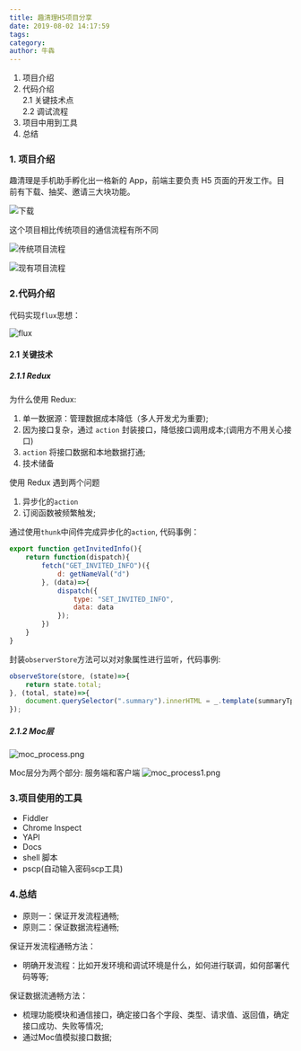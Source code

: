 ```yaml
---
title: 趣清理H5项目分享
date: 2019-08-02 14:17:59
tags:
category:
author: 牛犇
---
```


1. 项目介绍
2. 代码介绍   
   2.1 关键技术点       
   2.2 调试流程
3. 项目中用到工具
4. 总结

### 1. 项目介绍

趣清理是手机助手孵化出一格新的 App，前端主要负责 H5 页面的开发工作。目前有下载、抽奖、邀请三大块功能。

![下载](./qql_page.png)

<!--more-->
这个项目相比传统项目的通信流程有所不同

![传统项目流程](./fetch_process.png)

![现有项目流程](./fetch_app_process.png)

### 2.代码介绍

代码实现`flux`思想：  

![flux](./flux.png)

#### 2.1 关键技术

##### 2.1.1 Redux

为什么使用 Redux:

1. 单一数据源：管理数据成本降低（多人开发尤为重要);
2. 因为接口复杂，通过 `action` 封装接口，降低接口调用成本;(调用方不用关心接口)
3. `action` 将接口数据和本地数据打通;
4. 技术储备

使用 Redux 遇到两个问题

1. 异步化的`action`
2. 订阅函数被频繁触发;

通过使用`thunk`中间件完成异步化的`action`, 代码事例：

```js
export function getInvitedInfo(){
    return function(dispatch){
        fetch("GET_INVITED_INFO")({
            d: getNameVal("d")
        }, (data)=>{
            dispatch({
                type: "SET_INVITED_INFO",
                data: data
            });
        })
    }
}

```

封装`observerStore`方法可以对对象属性进行监听，代码事例:

```js
observeStore(store, (state)=>{
    return state.total;
}, (total, state)=>{    
    document.querySelector(".summary").innerHTML = _.template(summaryTpl)(state);         
});

```

##### 2.1.2 Moc层

![moc_process.png](./moc_process.png)

Moc层分为两个部分: 服务端和客户端
![moc_process1.png](./moc_process1.png)


### 3.项目使用的工具

- Fiddler
- Chrome Inspect
- YAPI
- Docs
- shell 脚本
- pscp(自动输入密码scp工具)

### 4.总结

* 原则一：保证开发流程通畅;
* 原则二：保证数据流程通畅;


保证开发流程通畅方法：
* 明确开发流程：比如开发环境和调试环境是什么，如何进行联调，如何部署代码等等;


保证数据流通畅方法：
* 梳理功能模块和通信接口，确定接口各个字段、类型、请求值、返回值，确定接口成功、失败等情况;
* 通过Moc值模拟接口数据;